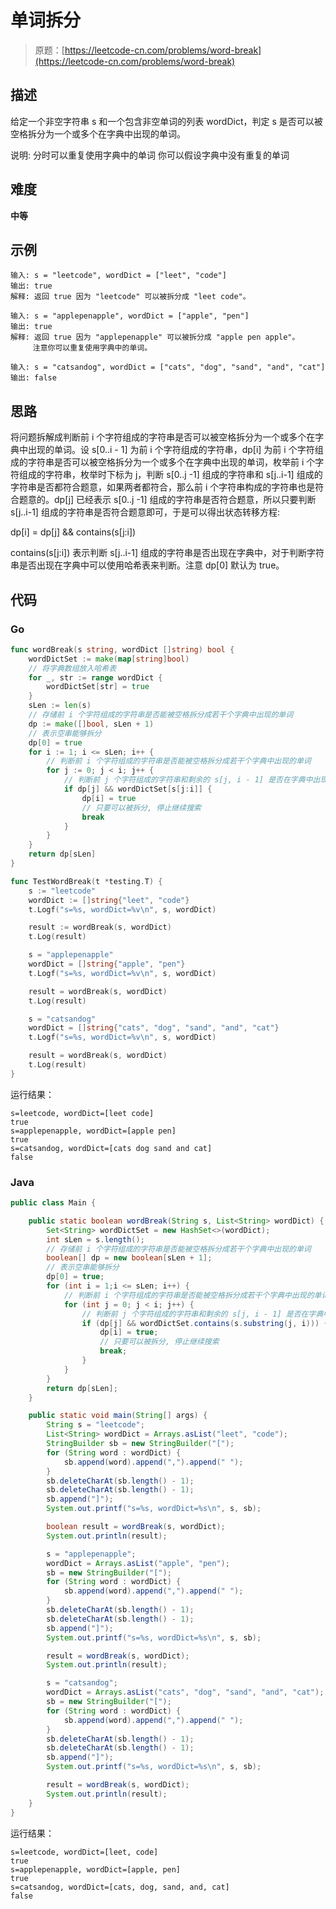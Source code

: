 # 单词拆分

> 原题：[https://leetcode-cn.com/problems/word-break](https://leetcode-cn.com/problems/word-break)

## 描述

给定一个非空字符串 s 和一个包含非空单词的列表 wordDict，判定 s 是否可以被空格拆分为一个或多个在字典中出现的单词。

说明:
    分时可以重复使用字典中的单词
    你可以假设字典中没有重复的单词

## 难度

**中等**

## 示例

```
输入: s = "leetcode", wordDict = ["leet", "code"]
输出: true
解释: 返回 true 因为 "leetcode" 可以被拆分成 "leet code"。
```

```
输入: s = "applepenapple", wordDict = ["apple", "pen"]
输出: true
解释: 返回 true 因为 "applepenapple" 可以被拆分成 "apple pen apple"。
     注意你可以重复使用字典中的单词。
```

```
输入: s = "catsandog", wordDict = ["cats", "dog", "sand", "and", "cat"]
输出: false
```

## 思路

将问题拆解成判断前 i 个字符组成的字符串是否可以被空格拆分为一个或多个在字典中出现的单词。设 s[0..i - 1] 为前 i 个字符组成的字符串，dp[i] 为前  i 个字符组成的字符串是否可以被空格拆分为一个或多个在字典中出现的单词，枚举前 i 个字符组成的字符串，枚举时下标为 j，判断 s[0..j -1] 组成的字符串和 s[j..i-1] 组成的字符串是否都符合题意，如果两者都符合，那么前 i 个字符串构成的字符串也是符合题意的。dp[j] 已经表示 s[0..j -1] 组成的字符串是否符合题意，所以只要判断 s[j..i-1] 组成的字符串是否符合题意即可，于是可以得出状态转移方程:

dp[i] = dp[j] && contains(s[j:i])

contains(s[j:i]) 表示判断 s[j..i-1] 组成的字符串是否出现在字典中，对于判断字符串是否出现在字典中可以使用哈希表来判断。注意 dp[0] 默认为 true。

## 代码

### Go

```go
func wordBreak(s string, wordDict []string) bool {
    wordDictSet := make(map[string]bool)
    // 将字典数组放入哈希表
    for _, str := range wordDict {
        wordDictSet[str] = true
    }
    sLen := len(s)
    // 存储前 i 个字符组成的字符串是否能被空格拆分成若干个字典中出现的单词
    dp := make([]bool, sLen + 1)
    // 表示空串能够拆分
    dp[0] = true
    for i := 1; i <= sLen; i++ {
        // 判断前 i 个字符组成的字符串是否能被空格拆分成若干个字典中出现的单词
        for j := 0; j < i; j++ {
            // 判断前 j 个字符组成的字符串和剩余的 s[j, i - 1] 是否在字典中出现
            if dp[j] && wordDictSet[s[j:i]] {
                dp[i] = true
                // 只要可以被拆分, 停止继续搜索
                break
            }
        }
    }
    return dp[sLen]
}
```

```go
func TestWordBreak(t *testing.T) {
    s := "leetcode"
    wordDict := []string{"leet", "code"}
    t.Logf("s=%s, wordDict=%v\n", s, wordDict)

    result := wordBreak(s, wordDict)
    t.Log(result)

    s = "applepenapple"
    wordDict = []string{"apple", "pen"}
    t.Logf("s=%s, wordDict=%v\n", s, wordDict)

    result = wordBreak(s, wordDict)
    t.Log(result)

    s = "catsandog"
    wordDict = []string{"cats", "dog", "sand", "and", "cat"}
    t.Logf("s=%s, wordDict=%v\n", s, wordDict)

    result = wordBreak(s, wordDict)
    t.Log(result)
}
```

运行结果：

```
s=leetcode, wordDict=[leet code]
true
s=applepenapple, wordDict=[apple pen]
true
s=catsandog, wordDict=[cats dog sand and cat]
false
```

### Java

```java
public class Main {

    public static boolean wordBreak(String s, List<String> wordDict) {
        Set<String> wordDictSet = new HashSet<>(wordDict);
        int sLen = s.length();
        // 存储前 i 个字符组成的字符串是否能被空格拆分成若干个字典中出现的单词
        boolean[] dp = new boolean[sLen + 1];
        // 表示空串能够拆分
        dp[0] = true;
        for (int i = 1;i <= sLen; i++) {
            // 判断前 i 个字符组成的字符串是否能被空格拆分成若干个字典中出现的单词
            for (int j = 0; j < i; j++) {
                // 判断前 j 个字符组成的字符串和剩余的 s[j, i - 1] 是否在字典中出现
                if (dp[j] && wordDictSet.contains(s.substring(j, i))) {
                    dp[i] = true;
                    // 只要可以被拆分, 停止继续搜索
                    break;
                }
            }
        }
        return dp[sLen];
    }

    public static void main(String[] args) {
        String s = "leetcode";
        List<String> wordDict = Arrays.asList("leet", "code");
        StringBuilder sb = new StringBuilder("[");
        for (String word : wordDict) {
            sb.append(word).append(",").append(" ");
        }
        sb.deleteCharAt(sb.length() - 1);
        sb.deleteCharAt(sb.length() - 1);
        sb.append("]");
        System.out.printf("s=%s, wordDict=%s\n", s, sb);

        boolean result = wordBreak(s, wordDict);
        System.out.println(result);

        s = "applepenapple";
        wordDict = Arrays.asList("apple", "pen");
        sb = new StringBuilder("[");
        for (String word : wordDict) {
            sb.append(word).append(",").append(" ");
        }
        sb.deleteCharAt(sb.length() - 1);
        sb.deleteCharAt(sb.length() - 1);
        sb.append("]");
        System.out.printf("s=%s, wordDict=%s\n", s, sb);

        result = wordBreak(s, wordDict);
        System.out.println(result);

        s = "catsandog";
        wordDict = Arrays.asList("cats", "dog", "sand", "and", "cat");
        sb = new StringBuilder("[");
        for (String word : wordDict) {
            sb.append(word).append(",").append(" ");
        }
        sb.deleteCharAt(sb.length() - 1);
        sb.deleteCharAt(sb.length() - 1);
        sb.append("]");
        System.out.printf("s=%s, wordDict=%s\n", s, sb);

        result = wordBreak(s, wordDict);
        System.out.println(result);
    }
}
```

运行结果：

```
s=leetcode, wordDict=[leet, code]
true
s=applepenapple, wordDict=[apple, pen]
true
s=catsandog, wordDict=[cats, dog, sand, and, cat]
false
```

